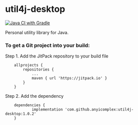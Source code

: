 # util4j-desktop
[![Java CI with Gradle](https://github.com/anyicomplex/util4j-desktop/actions/workflows/gradle.yml/badge.svg)](https://github.com/anyicomplex/util4j-desktop/actions/workflows/gradle.yml)

Personal utility library for Java.

### To get a Git project into your build:

Step 1. Add the JitPack repository to your build file
```
	allprojects {
		repositories {
			...
			maven { url 'https://jitpack.io' }
		}
	}
```

Step 2. Add the dependency
```
	dependencies {
	        implementation 'com.github.anyicomplex:util4j-desktop:1.0.2'
	}
```
